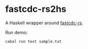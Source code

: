 # fastcdc-rs2hs

A Haskell wrapper around [fastcdc-rs](https://github.com/nlfiedler/fastcdc-rs).

Run demo:

```
cabal run text sample.txt
```

